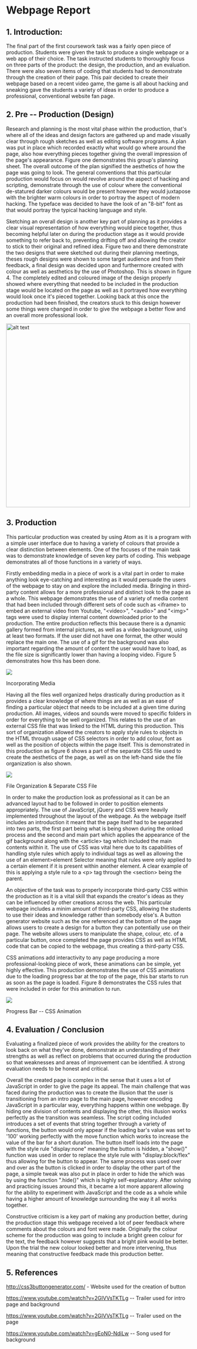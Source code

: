 # Webpage Report

## 1.  Introduction:

The final part of the first coursework task was a fairly open piece of
production. Students were given the task to produce a single webpage or
a web app of their choice. The task instructed students to thoroughly
focus on three parts of the product: the design, the production, and an
evaluation. There were also seven items of coding that students had to
demonstrate through the creation of their page. This pair decided to
create their webpage based on a recent video game, the game is all about
hacking and sneaking gave the students a variety of ideas in order to
produce a professional, conventional website fan page.

## 2.  Pre -- Production (Design)

Research and planning is the most vital phase within
the production, that's where all of the ideas and design factors are
gathered up and made visually clear through rough sketches as well as
editing software programs. A plan was put in place which recorded
exactly what would go where around the page, also how everything pieces
together giving the overall impression of the page's appearance. Figure
one demonstrates this group's planning sheet. The overall outcome of the
plan signified the aesthetics of how the page was going to look. The
general conventions that this particular production would focus on would
revolve around the aspect of hacking and scripting, demonstrate through
the use of colour where the conventional de-statured darker colours
would be present however they would juxtapose with the brighter warm
colours in order to portray the aspect of modern hacking. The typeface
was decided to have the look of an "8-bit" font as that would portray
the typical hacking language and style.

Sketching an overall design is another key part of planning as it
provides a clear visual representation of how everything would piece
together, thus becoming helpful later on during the production stage as
it would provide something to refer back to, preventing drifting off and
allowing the creator to stick to their original and refined idea. Figure
two and there demonstrate the two designs that were sketched out during
their planning meetings, theses rough designs were shown to some target
audience and from their feedback, a final design was decided upon
and furthermore created with colour as well as aesthetics by the use of
Photoshop. This is shown in figure 4. The completely edited and coloured
image of the design properly showed where everything that needed to be
included in the production stage would be located on the page as well as
it portrayed how everything would look once it's pieced together.
Looking back at this once the production had been finished, the creators
stuck to this design however some things were changed in order to give
the webpage a better flow and an overall more professional look.

<img src="./mediaMD/image5.jpeg" alt="alt text" width="500" />

## 3.  Production

This particular production was created by using Atom as it is a program
with a simple user interface due to having a variety of colours that
provide a clear distinction between elements. One of the focuses of the
main task was to demonstrate knowledge of seven key parts of coding.
This webpage demonstrates all of those functions in a variety of ways.

Firstly embedding media in a piece of work is a vital part in order to
make anything look eye-catching and interesting as it would persuade the
users of the webpage to stay on and explore the included media. Bringing
in third-party content allows for a more professional and distinct look
to the page as a whole. This webpage demonstrates the use of a variety
of media content that had been included through different sets of code
such as \<iframe\> to embed an external video from Youtube, "\<video\>",
"\<audio\>" and "\<img\>" tags were used to display internal content
downloaded prior to the production. The entire production reflects this
because there is a dynamic gallery formed from internal pictures, as
well as a video background, using at least two formats. If the user did
not have one format, the other would replace the main one. The use of a
gif for the background was also important regarding the amount of
content the user would have to load, as the file size is significantly
lower than having a looping video. Figure 5 demonstrates how this has
been done.

![](./mediaMD/image6.png)

Incorporating Media

Having all the files well organized helps drastically during production
as it provides a clear knowledge of where things are as well as an ease
of finding a particular object that needs to be included at a given time
during production. All images, videos and sounds were moved to specific
folders in order for everything to be well organized. This relates to
the use of an external CSS file that was linked to the HTML during this
production. This sort of organization allowed the creators to apply
style rules to objects in the HTML through usage of CSS selectors in
order to add colour, font as well as the position of objects within the
page itself. This is demonstrated in this production as figure 6 shows a
part of the separate CSS file used to create the aesthetics of the page,
as well as on the left-hand side the file organization is also shown.

![](./mediaMD/image7.png)

File Organization & Separate CSS File

In order to make the production look as professional as it can be an
advanced layout had to be followed in order to position elements
appropriately. The use of JavaScript, jQuery and CSS were heavily
implemented throughout the layout of the webpage. As the webpage itself
includes an introduction it meant that the page itself had to be
separated into two parts, the first part being what is being shown
during the onload process and the second and main part which applies the
appearance of the gif background along with the \<article\> tag which
included the main contents within it. The use of CSS was vital here due
to its capabilities of handling style rules which apply to individual
tags as well as allowing the use of an element\>element Selector meaning
that rules were only applied to a certain element if it is present
within another element. A clear example of this is applying a style rule
to a \<p\> tag through the \<section\> being the parent.

An objective of the task was to properly incorporate third-party CSS
within the production as it is a vital skill that expands the creator's
ideas as they can be influenced by other creations across the web. This
particular webpage includes a minim amount of third-party CSS, allowing
the students to use their ideas and knowledge rather than somebody
else's. A button generator website such as the one referenced at the
bottom of the page allows users to create a design for a button they can
potentially use on their page. The website allows users to manipulate
the shape, colour, etc. of a particular button, once completed the page
provides CSS as well as HTML code that can be copied to the webpage,
thus creating a third-party CSS.

CSS animations add interactivity to any page producing a more
professional-looking piece of work, these animations can be simple, yet
highly effective. This production demonstrates the use of CSS animations
due to the loading progress bar at the top of the page, this bar starts
to run as soon as the page is loaded. Figure 8 demonstrates the CSS
rules that were included in order for this animation to run.

![](./mediaMD/image8.png)

Progress Bar -- CSS Animation

## 4.  Evaluation / Conclusion

Evaluating a finalized piece of work provides the ability for the
creators to look back on what they've done, demonstrate an understanding
of their strengths as well as reflect on problems that occurred during
the production so that weaknesses and areas of improvement can be
identified. A strong evaluation needs to be honest and critical.

Overall the created page is complex in the sense that it uses a lot of
JavaScript in order to give the page its appeal. The main challenge that
was faced during the production was to create the illusion that the user
is transitioning from an intro page to the main page, however encoding
JavaScript in a particular way, everything happens within one webpage.
By hiding one division of contents and displaying the other, this
illusion works perfectly as the transition was seamless. The script
coding included introduces a set of events that string together through
a variety of functions, the button would only appear if the loading
bar's value was set to '100' working perfectly with the move function
which works to increase the value of the bar for a short duration. The
button itself loads into the page with the style rule "display:none"
meaning the button is hidden, a "show()" function was used in order to
replace the style rule with "display:block/flex" thus allowing for the
button to appear. The same process was used over and over as the button
is clicked in order to display the other part of the page, a simple
tweak was also put in place in order to hide the which was by using the
function ".hide()" which is highly self-explanatory. After solving and
practicing issues around this, it became a lot more apparent allowing
for the ability to experiment with JavaScript and the code as a whole
while having a higher amount of knowledge surrounding the way it all
works together.

Constructive criticism is a key part of making any production better,
during the production stage this webpage received a lot of peer feedback
where comments about the colours and font were made. Originally the
colour scheme for the production was going to include a bright green
colour for the text, the feedback however suggests that a bright pink
would be better. Upon the trial the new colour looked better and more
intervening, thus meaning that constructive feedback made this
production better.

## 5.  References

<http://css3buttongenerator.com/> - Website used for the creation of
button

<https://www.youtube.com/watch?v=2GIVVsTKTLg> -- Trailer used for intro
page and background

<https://www.youtube.com/watch?v=2GIVVsTKTLg> -- Trailer used on the
page

<https://www.youtube.com/watch?v=gEoN0-NdiLw> -- Song used for
background

